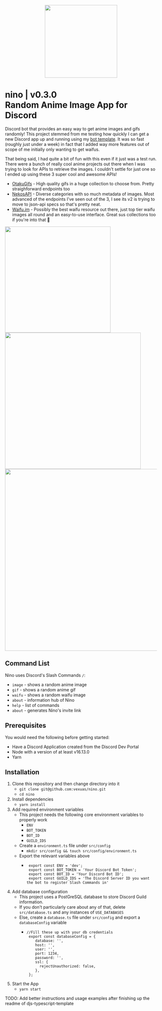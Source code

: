 <div align="center">
  <img src="https://cdn.discordapp.com/attachments/1097563418237599800/1098660924212117585/nino-waifuim1.png" width=240px/>
</div>

# nino | v0.3.0 <br>Random Anime Image App for Discord

Discord bot that provides an easy way to get anime images and gifs randomly! This project stemmed from me testing how quickly I can get a new Discord app up and running using my [bot template](https://github.com/vexuas/djs-typescript-template). It was so fast (roughly just under a week) in fact that I added way more features out of scope of me initially only wanting to get waifus.

That being said, I had quite a bit of fun with this even if it just was a test run. There were a bunch of really cool anime projects out there when I was trying to look for APIs to retrieve the images. I couldn't settle for just one so I ended up using these 3 super cool and awesome APIs!

- [OtakuGifs](https://otakugifs.xyz) - High quality gifs in a huge collection to choose from. Pretty straighforward endpoints too
- [NekosAPI](https://nekos-api.vercel.app) - Diverse categories with so much metadata of images. Most advanced of the endpoints I've seen out of the 3, I see its v2 is trying to move to json-api specs so that's pretty neat.
- [Waifu.im](https://www.waifu.im) - Possibly the best waifu resource out there, just top tier waifu images all round and an easy-to-use interface. Great sus collections too if you're into that :shrug:

<div align="left">
  <img src="https://user-images.githubusercontent.com/42207245/233799276-4787ba05-e759-404b-933b-f0e35df6b8d6.png" width=350  />
  <img src="https://user-images.githubusercontent.com/42207245/233799344-1a7c2a29-4265-45ae-b76c-7bb3d7ef9d0a.png" width=450  />
</div>
<div align="center"> 
  <img src="https://user-images.githubusercontent.com/42207245/233800078-34e893f9-5a54-4893-9848-737613fd7c72.gif" width=600 />
</div>

## Command List

Nino uses Discord's Slash Commands `/`:

- `image` - shows a random anime image
- `gif` - shows a random anime gif
- `waifu` - shows a random waifu image
- `about` - information hub of Nino
- `help` - list of commands
- `about` - generates Nino's invite link

## Prerequisites

You would need the following before getting started:

- Have a Discord Application created from the Discord Dev Portal
- Node with a version of at least v16.13.0
- Yarn

## Installation

1. Clone this repository and then change directory into it
   - `git clone git@github.com:vexuas/nino.git`
   - `cd nino`
2. Install dependencies
   - `yarn install`
3. Add required environment variables
   - This project needs the following core environment variables to properly work
     - `ENV`
     - `BOT_TOKEN`
     - `BOT_ID`
     - `GUILD_IDS`
   - Create a `environment.ts` file under `src/config`
     - `mkdir src/config && touch src/config/environment.ts`
   - Export the relevant variables above
     - ```
        export const ENV = 'dev';
        export const BOT_TOKEN = 'Your Discord Bot Token';
        export const BOT_ID = 'Your Discord Bot ID';
        export const GUILD_IDS = 'The Discord Server ID you want the bot to register Slash Commands in'
       ```
4. Add database configuration
   - This project uses a PostGreSQL database to store Discord Guild information.
   - If you don't particularly care about any of that, delete `src/database.ts` and any instances of `USE_DATABASES`
   - Else, create a `database.ts` file under `src/config` and export a `databaseConfig` variable
     - ```
       //Fill these up with your db credentials
        export const databaseConfig = {
           database: '',
           host: '',
           user: '',
           port: 1234,
           password: '',
           ssl: {
             rejectUnauthorized: false,
           },
        };
       ```
5. Start the App
   - `yarn start`

TODO: Add better instructions and usage examples after finishing up the readme of djs-typescript-template
